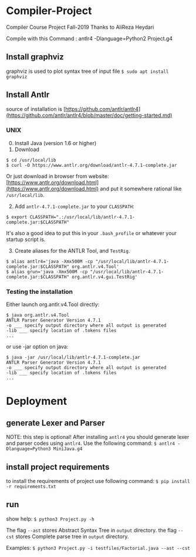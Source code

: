 # Compiler-Project
Compiler Course Project Fall-2019
Thanks to AliReza Heydari


Compile with this Command : antlr4 -Dlanguage=Python2 Project.g4

## Install graphviz
graphviz is used to plot syntax tree of input file
```$ sudo apt install graphviz```

## Install Antlr
source of installation is [https://github.com/antlr/antlr4](https://github.com/antlr/antlr4/blob/master/doc/getting-started.md)
### UNIX

0. Install Java (version 1.6 or higher)
1. Download
```
$ cd /usr/local/lib
$ curl -O https://www.antlr.org/download/antlr-4.7.1-complete.jar
```
Or just download in browser from website:
    [https://www.antlr.org/download.html](https://www.antlr.org/download.html)
and put it somewhere rational like `/usr/local/lib`.

2. Add `antlr-4.7.1-complete.jar` to your `CLASSPATH`:
```
$ export CLASSPATH=".:/usr/local/lib/antlr-4.7.1-complete.jar:$CLASSPATH"
```
It's also a good idea to put this in your `.bash_profile` or whatever your startup script is.

3. Create aliases for the ANTLR Tool, and `TestRig`.
```
$ alias antlr4='java -Xmx500M -cp "/usr/local/lib/antlr-4.7.1-complete.jar:$CLASSPATH" org.antlr.v4.Tool'
$ alias grun='java -Xmx500M -cp "/usr/local/lib/antlr-4.7.1-complete.jar:$CLASSPATH" org.antlr.v4.gui.TestRig'
```

### Testing the installation

Either launch org.antlr.v4.Tool directly:

```
$ java org.antlr.v4.Tool
ANTLR Parser Generator Version 4.7.1
-o ___ specify output directory where all output is generated
-lib ___ specify location of .tokens files
...
```

or use -jar option on java:

```
$ java -jar /usr/local/lib/antlr-4.7.1-complete.jar
ANTLR Parser Generator Version 4.7.1
-o ___ specify output directory where all output is generated
-lib ___ specify location of .tokens files
...
```


# Deployment

## generate Lexer and Parser
NOTE: this step is optional!
After installing `antlr4` you should generate lexer and parser codes using `antlr4`.
Use the following command:
```$ antlr4 -Dlanguage=Python3 MiniJava.g4```


## install project requirements
to install the requirements of project use following command:
```$ pip install -r requirements.txt```

## run
show help:
```$ python3 Project.py -h```

The flag `--ast` stores Abstract Syntax Tree in `output` directory.
the flag `--cst` stores Complete parse tree in `output` directory.

Examples:
```$ python3 Project.py -i testfiles/Factorial.java --ast --cst```